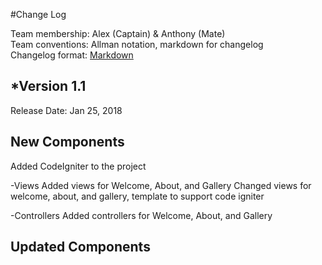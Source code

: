 #Change Log

Team membership:  Alex (Captain) & Anthony (Mate)  
Team conventions: Allman notation, markdown for changelog  
Changelog format: [Markdown](https://github.com/adam-p/markdown-here/wiki/Markdown-Cheatsheet) 

## *Version 1.1

Release Date: Jan 25, 2018

## New Components

Added CodeIgniter to the project

-Views
	Added views for Welcome, About, and Gallery
	Changed views for welcome, about, and gallery, template to support code igniter 
	
-Controllers
	Added controllers for Welcome, About, and Gallery

## Updated Components




